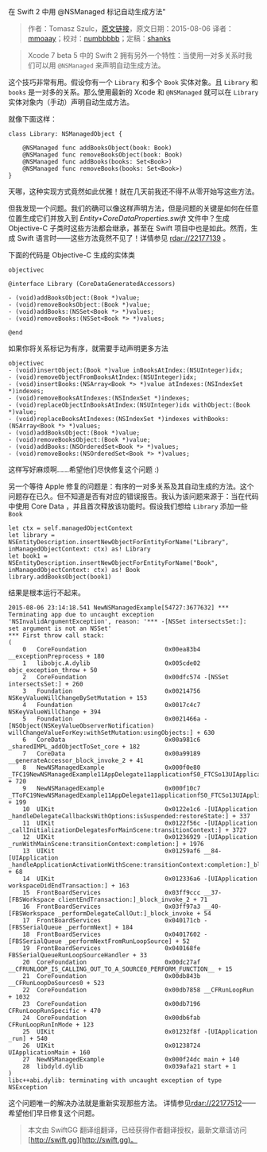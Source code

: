 在 Swift 2 中用 @NSManaged 标记自动生成方法"

> 作者：Tomasz Szulc，[原文链接](http://szulctomasz.com/swift-2-nsmanaged-for-methods/)，原文日期：2015-08-06
> 译者：[mmoaay](http://mmoaay.photo/)；校对：[numbbbbb](http://numbbbbb.com/)；定稿：[shanks](http://codebuild.me/)
  










> Xcode 7 beta 5 中的 Swift 2 拥有另外一个特性：当使用一对多关系时我们可以用 `@NSManaged` 来声明自动生成方法。

这个技巧非常有用。假设你有一个 `Library` 和多个 `Book` 实体对象。且 `Library` 和 `books` 是一对多的关系。那么使用最新的 Xcode 和 `@NSManaged` 就可以在 `Library` 实体对象内（手动）声明自动生成方法。



就像下面这样：

    
    class Library: NSManagedObject {
     
        @NSManaged func addBooksObject(book: Book)
        @NSManaged func removeBooksObject(book: Book)
        @NSManaged func addBooks(books: Set<Book>)
        @NSManaged func removeBooks(books: Set<Book>)
    }

天哪，这种实现方式竟然如此优雅！就在几天前我还不得不从零开始写这些方法。

但我发现一个问题。我们的确可以像这样声明方法，但是问题的关键是如何在任意位置生成它们并放入到 *Entity+CoreDataProperties.swift* 文件中？生成 Objective-C 子类时这些方法都会继承，甚至在 Swift 项目中也是如此。然而，生成 Swift 语言时——这些方法竟然不见了！详情参见 [rdar://22177139](http://www.openradar.me/22177139) 。

下面的代码是 Objective-C 生成的实体类

    objectivec
    
    @interface Library (CoreDataGeneratedAccessors)
     
    - (void)addBooksObject:(Book *)value;
    - (void)removeBooksObject:(Book *)value;
    - (void)addBooks:(NSSet<Book *> *)values;
    - (void)removeBooks:(NSSet<Book *> *)values;
     
    @end

如果你将关系标记为有序，就需要手动声明更多方法

    objectivec
    - (void)insertObject:(Book *)value inBooksAtIndex:(NSUInteger)idx;
    - (void)removeObjectFromBooksAtIndex:(NSUInteger)idx;
    - (void)insertBooks:(NSArray<Book *> *)value atIndexes:(NSIndexSet *)indexes;
    - (void)removeBooksAtIndexes:(NSIndexSet *)indexes;
    - (void)replaceObjectInBooksAtIndex:(NSUInteger)idx withObject:(Book *)value;
    - (void)replaceBooksAtIndexes:(NSIndexSet *)indexes withBooks:(NSArray<Book *> *)values;
    - (void)addBooksObject:(Book *)value;
    - (void)removeBooksObject:(Book *)value;
    - (void)addBooks:(NSOrderedSet<Book *> *)values;
    - (void)removeBooks:(NSOrderedSet<Book *> *)values;

这样写好麻烦啊……希望他们尽快修复这个问题 :)

另一个等待 Apple 修复的问题是：有序的一对多关系及其自动生成的方法。这个问题存在已久。但不知道是否有对应的错误报告。我认为该问题来源于：当在代码中使用 Core Data ，并且首次释放该功能时。假设我们想给 `Library` 添加一些 `Book`


    
    let ctx = self.managedObjectContext
    let library = NSEntityDescription.insertNewObjectForEntityForName("Library", inManagedObjectContext: ctx) as! Library
    let book1 = NSEntityDescription.insertNewObjectForEntityForName("Book", inManagedObjectContext: ctx) as! Book
    library.addBooksObject(book1)

结果是根本运行不起来。

    
    2015-08-06 23:14:18.541 NewNSManagedExample[54727:3677632] *** Terminating app due to uncaught exception 'NSInvalidArgumentException', reason: '*** -[NSSet intersectsSet:]: set argument is not an NSSet'
    *** First throw call stack:
    (
    	0   CoreFoundation                      0x00ea83b4 __exceptionPreprocess + 180
    	1   libobjc.A.dylib                     0x005cde02 objc_exception_throw + 50
    	2   CoreFoundation                      0x00dfc574 -[NSSet intersectsSet:] + 260
    	3   Foundation                          0x00214756 NSKeyValueWillChangeBySetMutation + 153
    	4   Foundation                          0x0017c4c7 NSKeyValueWillChange + 394
    	5   Foundation                          0x0021466a -[NSObject(NSKeyValueObserverNotification) willChangeValueForKey:withSetMutation:usingObjects:] + 630
    	6   CoreData                            0x00a981c6 _sharedIMPL_addObjectToSet_core + 182
    	7   CoreData                            0x00a99189 __generateAccessor_block_invoke_2 + 41
    	8   NewNSManagedExample                 0x000f0e80 _TFC19NewNSManagedExample11AppDelegate11applicationfS0_FTCSo13UIApplication29didFinishLaunchingWithOptionsGSqGVSs10DictionaryCSo8NSObjectPSs9AnyObject____Sb + 720
    	9   NewNSManagedExample                 0x000f10c7 _TToFC19NewNSManagedExample11AppDelegate11applicationfS0_FTCSo13UIApplication29didFinishLaunchingWithOptionsGSqGVSs10DictionaryCSo8NSObjectPSs9AnyObject____Sb + 199
    	10  UIKit                               0x0122e1c6 -[UIApplication _handleDelegateCallbacksWithOptions:isSuspended:restoreState:] + 337
    	11  UIKit                               0x0122f56c -[UIApplication _callInitializationDelegatesForMainScene:transitionContext:] + 3727
    	12  UIKit                               0x01236929 -[UIApplication _runWithMainScene:transitionContext:completion:] + 1976
    	13  UIKit                               0x01259af6 __84-[UIApplication _handleApplicationActivationWithScene:transitionContext:completion:]_block_invoke3142 + 68
    	14  UIKit                               0x012336a6 -[UIApplication workspaceDidEndTransaction:] + 163
    	15  FrontBoardServices                  0x03ff9ccc __37-[FBSWorkspace clientEndTransaction:]_block_invoke_2 + 71
    	16  FrontBoardServices                  0x03ff97a3 __40-[FBSWorkspace _performDelegateCallOut:]_block_invoke + 54
    	17  FrontBoardServices                  0x040171cb -[FBSSerialQueue _performNext] + 184
    	18  FrontBoardServices                  0x04017602 -[FBSSerialQueue _performNextFromRunLoopSource] + 52
    	19  FrontBoardServices                  0x040168fe FBSSerialQueueRunLoopSourceHandler + 33
    	20  CoreFoundation                      0x00dc27af __CFRUNLOOP_IS_CALLING_OUT_TO_A_SOURCE0_PERFORM_FUNCTION__ + 15
    	21  CoreFoundation                      0x00db843b __CFRunLoopDoSources0 + 523
    	22  CoreFoundation                      0x00db7858 __CFRunLoopRun + 1032
    	23  CoreFoundation                      0x00db7196 CFRunLoopRunSpecific + 470
    	24  CoreFoundation                      0x00db6fab CFRunLoopRunInMode + 123
    	25  UIKit                               0x01232f8f -[UIApplication _run] + 540
    	26  UIKit                               0x01238724 UIApplicationMain + 160
    	27  NewNSManagedExample                 0x000f24dc main + 140
    	28  libdyld.dylib                       0x039afa21 start + 1
    )
    libc++abi.dylib: terminating with uncaught exception of type NSException

这个问题唯一的解决办法就是重新实现那些方法。
详情参见[rdar://22177512](http://www.openradar.me/22177512)——希望他们早日修复这个问题。

> 本文由 SwiftGG 翻译组翻译，已经获得作者翻译授权，最新文章请访问 [http://swift.gg](http://swift.gg)。